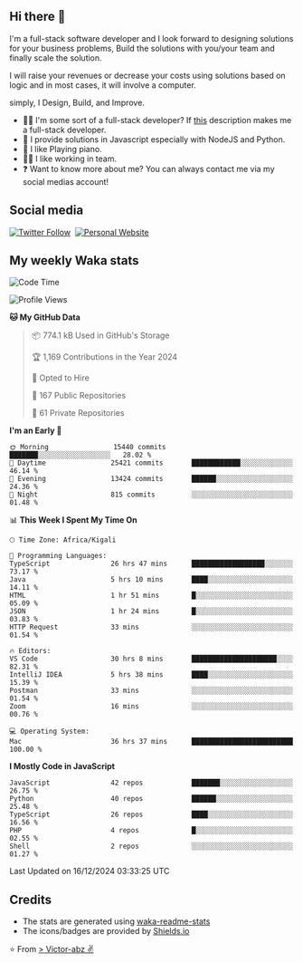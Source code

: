 ## Hi there 👋
I'm a full-stack software developer and I look forward to designing solutions for your business problems, Build the solutions with you/your team and finally scale the solution.

I will raise your revenues or decrease your costs using solutions based on logic and in most cases, it will involve a computer.

simply, I Design, Build, and Improve.

- 👨‍💻 I'm some sort of a full-stack developer? If [this](https://www.w3schools.com/whatis/whatis_fullstack.asp) description makes me a full-stack developer.
- 🌱 I provide solutions in Javascript especially with NodeJS and Python. 
- 🎹 I like Playing piano.
- 👯‍♀️ I like working in team.
- ❓ Want to know more about me? You can always contact me via my social medias account!

## Social media
[![Twitter Follow](https://img.shields.io/twitter/follow/vicky_abz?color=%231DA1F2&label=Twitter&style=for-the-badge&logo=twitter&logoColor=ffffff)](https://twitter.com/vicky_abz)
‎‎ [![Personal Website](https://img.shields.io/static/v1?label=visit&message=victor-abz.com&color=%235F021F&style=for-the-badge)](https://victor-abz.com/)

## My weekly Waka stats
<!--START_SECTION:waka-->
![Code Time](http://img.shields.io/badge/Code%20Time-961%20hrs%2052%20mins-blue)

![Profile Views](http://img.shields.io/badge/Profile%20Views-0-blue)

**🐱 My GitHub Data** 

> 📦 774.1 kB Used in GitHub's Storage 
 > 
> 🏆 1,169 Contributions in the Year 2024
 > 
> 💼 Opted to Hire
 > 
> 📜 167 Public Repositories 
 > 
> 🔑 61 Private Repositories 
 > 
**I'm an Early 🐤** 

```text
🌞 Morning                15440 commits       ███████░░░░░░░░░░░░░░░░░░   28.02 % 
🌆 Daytime                25421 commits       ████████████░░░░░░░░░░░░░   46.14 % 
🌃 Evening                13424 commits       ██████░░░░░░░░░░░░░░░░░░░   24.36 % 
🌙 Night                  815 commits         ░░░░░░░░░░░░░░░░░░░░░░░░░   01.48 % 
```


📊 **This Week I Spent My Time On** 

```text
🕑︎ Time Zone: Africa/Kigali

💬 Programming Languages: 
TypeScript               26 hrs 47 mins      ██████████████████░░░░░░░   73.17 % 
Java                     5 hrs 10 mins       ████░░░░░░░░░░░░░░░░░░░░░   14.11 % 
HTML                     1 hr 51 mins        █░░░░░░░░░░░░░░░░░░░░░░░░   05.09 % 
JSON                     1 hr 24 mins        █░░░░░░░░░░░░░░░░░░░░░░░░   03.83 % 
HTTP Request             33 mins             ░░░░░░░░░░░░░░░░░░░░░░░░░   01.54 % 

🔥 Editors: 
VS Code                  30 hrs 8 mins       █████████████████████░░░░   82.31 % 
IntelliJ IDEA            5 hrs 38 mins       ████░░░░░░░░░░░░░░░░░░░░░   15.39 % 
Postman                  33 mins             ░░░░░░░░░░░░░░░░░░░░░░░░░   01.54 % 
Zoom                     16 mins             ░░░░░░░░░░░░░░░░░░░░░░░░░   00.76 % 

💻 Operating System: 
Mac                      36 hrs 37 mins      █████████████████████████   100.00 % 
```

**I Mostly Code in JavaScript** 

```text
JavaScript               42 repos            ███████░░░░░░░░░░░░░░░░░░   26.75 % 
Python                   40 repos            ██████░░░░░░░░░░░░░░░░░░░   25.48 % 
TypeScript               26 repos            ████░░░░░░░░░░░░░░░░░░░░░   16.56 % 
PHP                      4 repos             █░░░░░░░░░░░░░░░░░░░░░░░░   02.55 % 
Shell                    2 repos             ░░░░░░░░░░░░░░░░░░░░░░░░░   01.27 % 
```




 Last Updated on 16/12/2024 03:33:25 UTC
<!--END_SECTION:waka-->

## Credits
- The stats are generated using [waka-readme-stats](https://github.com/anmol098/waka-readme-stats)
- The icons/badges are provided by [Shields.io](https://shields.io/)

⭐️ From [> Victor-abz ✌](https://victor-abz.com/)
